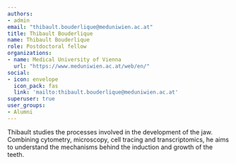 ```yaml
---
authors:
- admin
email: "thibault.bouderlique@meduniwien.ac.at"
title: Thibault Bouderlique
name: Thibault Bouderlique
role: Postdoctoral fellow
organizations:
- name: Medical University of Vienna
  url: "https://www.meduniwien.ac.at/web/en/"
social:
- icon: envelope
  icon_pack: fas
  link: 'mailto:thibault.bouderlique@meduniwien.ac.at'
superuser: true
user_groups:
- Alumni
---
```


Thibault studies the processes involved in the development of the jaw.
Combining cytometry, microscopy, cell tracing and transcriptomics, he 
aims to understand the mechanisms behind the induction and growth of the 
teeth.
